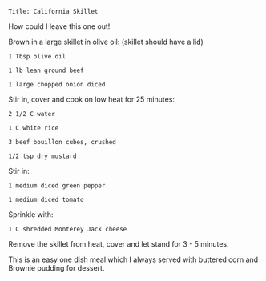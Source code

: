 ~~~ recipe-info
Title: California Skillet
~~~

How could I leave this one out!

Brown in a large skillet in olive oil: (skillet should have a lid)

~~~ recipe-ingredients
1 Tbsp olive oil

1 lb lean ground beef

1 large chopped onion diced
~~~

Stir in, cover and cook  on low heat for 25 minutes:

~~~ recipe-ingredients
2 1/2 C water

1 C white rice

3 beef bouillon cubes, crushed

1/2 tsp dry mustard
~~~

Stir in:

~~~ recipe-ingredients
1 medium diced green pepper

1 medium diced tomato
~~~

Sprinkle with:

~~~ recipe-ingredients
1 C shredded Monterey Jack cheese
~~~

Remove the skillet from heat, cover and let stand for 3 - 5 minutes.

This is an easy one dish meal which I always served with buttered corn and Brownie pudding for
dessert.

